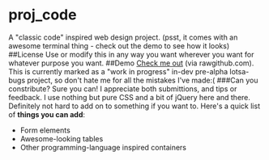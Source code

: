 proj_code
====
A "classic code" inspired web design project. (psst, it comes with an awesome terminal thing - check out the demo to see how it looks)
##License
Use or modify this in any way you want wherever you want for whatever purpose you want.
##Demo
[Check me out](https://rawgithub.com/schart/proj_code/master/demo/index.html) (via rawgithub.com). This is currently marked as a "work in progress" in-dev pre-alpha lotsa-bugs project, so don't hate me for all the mistakes I've made:(
###Can you constribute?
Sure you can! I appreciate both submittions, and tips or feedback. I use nothing but pure CSS and a bit of jQuery here and there. Definitely not hard to add on to something if you want to.
Here's a quick list of **things you can add**:
* Form elements
* Awesome-looking tables
* Other programming-language inspired containers
